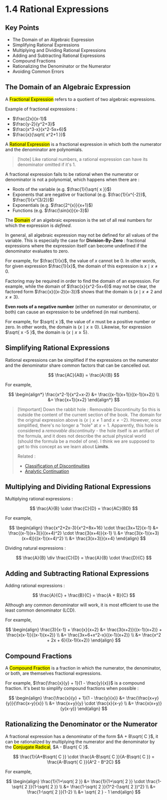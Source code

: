 # 1.4 Rational Expressions

## Key Points

- The Domain of an Algebraic Expression
- Simplifying Rational Expressions
- Multiplying and Dividing Rational Expressions
- Adding and Subtracting Rational Expressions
- Compound Fractions
- Rationalizing the Denominator or the Numerator
- Avoiding Common Errors


## The Domain of an Algebraic Expression

A <mark class="hltr-trippy">Fractional Expression</mark> refers to a quotient of two algebraic expressions.

Example of fractional expressions :
- $\frac{2x}{x-1}$
- $\frac{y-2}{y^2+3}$
- $\frac{x^3-x}{x^2-5x+6}$
- $\frac{x}{\sqrt{ x^2+1 }}$

A <mark class="hltr-trippy">Rational Expression</mark> is a fractional expression in which both the numerator and the denominator are polynomials.

> [!note] Like rational numbers, a rational expression can have its denominator omitted if it's $1$.

A fractional expression fails to be rational when the numerator or denominator is not a polynomial, which happens when there are :
- Roots of the variable (e.g. $\frac{1}{\sqrt{ x }}$)
- Exponents that are negative or fractional (e.g. $\frac{1}{x^{-2}}$, $\frac{1}{x^{3/2}}$)
- Exponentials (e.g. $\frac{2^{x}}{x+1}$)
- Functions (e.g. $\frac{\sin(x)}{x-3}$)


The <mark class="hltr-trippy">Domain</mark> of an algebraic expression is the set of all real numbers for which the expression is *defined*.

In general, all algebraic expression may not be defined for all values of the variable. This is especially the case for **Division-By-Zero** : fractional expressions where the expression itself can become undefined if the denominator evaluates to zero.

For example, for $\frac{1}{x}$, the value of $x$ cannot be $0$. In other words, for given expression $\frac{1}{x}$, the domain of this expression is ${x \mid x \neq 0}$.

Factoring may be required in order to find the domain of an expression. For example, while the domain of $\frac{x}{x^2-5x+6}$ may not be clear, the factored form $\frac{x}{(x-2)(x-3)}$ shows that the domain is $\{x \mid x \neq 2 \text{ and } x \neq 3\}$.

**Even roots of a negative number** (either on numerator or denominator, or both) can cause an expression to be undefined (in real numbers).

For example, for $\sqrt{ x }$, the value of $x$ must be a positive number or zero. In other words, the domain is $\{ x \mid x \geq 0 \}$. Likewise, for expression $\sqrt{ x -5 }$, the domain is $\{ x \mid x \geq 5 \}$.


## Simplifying Rational Expressions

Rational expressions can be simplified if the expressions on the numerator and the denominator share common factors that can be cancelled out.

$$
\frac{AC}{AB} = \frac{A}{B}
$$

For example,

$$
\begin{align*}
  \frac{x^2-1}{x^2+x-2} &= \frac{(x-1)(x+1)}{(x-1)(x+2)} \\
  &= \frac{x+1}{x+2}
\end{align*}
$$

> [!important] Down the rabbit hole : Removable Discontinuity
> So this is outside the content of the current section of the book. The domain for the original expression above is $\{ x \mid x \neq 1 \text{ and } x \neq -2\}$. However, once simplified, there's no longer a "hole" at $x = 1$. Apparently, this hole is considered a *removable discontinuity* - the hole itself is an artifact of the formula, and it does not describe the actual physical world (should the formula be a model of one). I think we are supposed to get to this concept as we learn about **Limits**.
> 
> Related :
> - [Classification of Discontinuities](https://en.wikipedia.org/wiki/Classification_of_discontinuities)
> - [Analytic Continuation](https://en.wikipedia.org/wiki/Analytic_continuation)


## Multiplying and Dividing Rational Expressions

Multiplying rational expressions :

$$
\frac{A}{B} \cdot \frac{C}{D} = \frac{AC}{BD}
$$

For example,

$$
\begin{align}
  \frac{x^2+2x-3}{x^2+8x+16} \cdot \frac{3x+12}{x-1} &= \frac{(x-1)(x+3)}{(x+4)^2} \cdot \frac{3(x+4)}{x-1} \\
  &= \frac{3(x-1)(x+3)(x+4)}{(x-1)(x+4)^2} \\
  &= \frac{3(x+3)}{x+4}
\end{align}
$$

Dividing natural expressions :

$$
\frac{A}{B} \div \frac{C}{D} = \frac{A}{B} \cdot \frac{D}{C}
$$


## Adding and Subtracting Rational Expressions

Adding rational expressions :

$$
\frac{A}{C} + \frac{B}{C} = \frac{A + B}{C}
$$

Although any common denominator will work, it is most efficient to use the least common denominator (LCD).

For example,

$$
\begin{align}
  \frac{3}{x-1} + \frac{x}{x+2} &= \frac{3(x+2)}{(x-1)(x+2)} + \frac{x(x-1)}{(x-1)(x+2)} \\
  &= \frac{3x+6+x^2-x}{(x-1)(x+2)} \\
  &= \frac{x^2 + 2x + 6}{(x-1)(x+2)}
\end{align}
$$


## Compound Fractions

A <mark class="hltr-trippy">Compound Fraction</mark> is a fraction in which the numerator, the denominator, or both, are themselves fractional expressions.

For example, $\frac{\frac{x}{y} + 1}{1 - \frac{y}{x}}$ is a compound fraction. It's best to simplify compound fractions when possible :

$$
\begin{align}
  \frac{\frac{x}{y} + 1}{1 - \frac{y}{x}} &= \frac{\frac{x+y}{y}}{\frac{x-y}{x}} \\
  &= \frac{x+y}{y} \cdot \frac{x}{x-y} \\
  &= \frac{x(x+y)}{y(x-y)}
\end{align}
$$


## Rationalizing the Denominator or the Numerator

A fractional expression has a denominator of the form $A + B\sqrt{ C }$, it can be rationalized by multiplying the numerator and the denominator by the <mark class="hltr-trippy">Conjugate Radical</mark>, $A - B\sqrt{ C }$.

$$
\frac{1}{A+B\sqrt{ C }} \cdot \frac{A-B\sqrt{ C }}{A-B\sqrt{ C }} = \frac{A-B\sqrt{ C }}{A^2 - B^2C}
$$

For example,

$$
\begin{align}
  \frac{1}{1+\sqrt{ 2 }} &= \frac{1}{1+\sqrt{ 2 }} \cdot \frac{1-\sqrt{ 2 }}{1-\sqrt{ 2 }} \\
  &= \frac{1-\sqrt{ 2 }}{1^2-(\sqrt{ 2 })^2} \\
  &= \frac{1-\sqrt{ 2 }}{1-2} \\
  &= \sqrt{ 2 } - 1
\end{align}
$$


